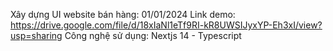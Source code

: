 Xây dựng UI website bán hàng: 01/01/2024
Link demo: https://drive.google.com/file/d/18xIaNl1eTf9RI-kR8UWSIJyxYP-Eh3xI/view?usp=sharing
Công nghệ sử dụng: Nextjs 14 - Typescript

